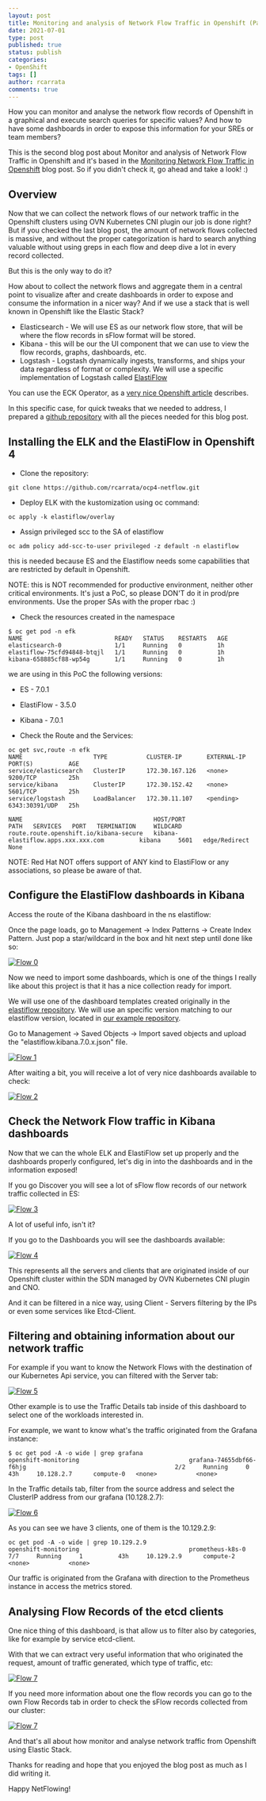 ```yaml
---
layout: post
title: Monitoring and analysis of Network Flow Traffic in Openshift (Part II)
date: 2021-07-01
type: post
published: true
status: publish
categories:
- OpenShift
tags: []
author: rcarrata
comments: true
---
```


How you can monitor and analyse the network flow records of Openshift in a graphical and execute search queries for specific values? And how to have some dashboards in order to expose this information for your SREs or team members? 

This is the second blog post about Monitor and analysis of Network Flow Traffic in Openshift and it's based in the [Monitoring Network Flow Traffic in Openshift](https://rcarrata.com/openshift/traffic-flow-ovn/) blog post. So if you didn't check it, go ahead and take a look! :)

## Overview

Now that we can collect the network flows of our network traffic in the Openshift clusters using OVN Kubernetes CNI plugin our job is done right? But if you checked the last blog post, the amount of network flows collected is massive, and without the proper categorization is hard to search anything valuable without using greps in each flow and deep dive a lot in every record collected. 

But this is the only way to do it? 

How about to collect the network flows and aggregate them in a central point to visualize after and create dashboards in order to expose and consume the information in a nicer way? And if we use a stack that is well known in Openshift like the Elastic Stack? 

* Elasticsearch - We will use ES as our network flow store, that will be where the flow records in sFlow format will be stored.  
* Kibana - this will be our the UI component that we can use to view the flow records, graphs, dashboards, etc.
* Logstash - Logstash dynamically ingests, transforms, and ships your data regardless of format or complexity. We will use a specific implementation of Logstash called [ElastiFlow](https://github.com/robcowart/elastiflow)

You can use the ECK Operator, as a [very nice Openshift article](https://www.openshift.com/blog/run-elastic-cloud-on-kubernetes-on-red-hat-openshift) describes.

In this specific case, for quick tweaks that we needed to address, I prepared a [github repository](https://github.com/rcarrata/ocp4-netflow) with all the pieces needed for this blog post.

## Installing the ELK and the ElastiFlow in Openshift 4

* Clone the repository:

```
git clone https://github.com/rcarrata/ocp4-netflow.git
```

* Deploy ELK with the kustomization using oc command:

```
oc apply -k elastiflow/overlay
```

* Assign privileged scc to the SA of elastiflow

```
oc adm policy add-scc-to-user privileged -z default -n elastiflow
```

this is needed because ES and the Elastiflow needs some capabilities that are restricted by default in Openshift.

NOTE: this is NOT recommended for productive environment, neither other critical environments. It's just a PoC, so please DON'T do it in prod/pre environments. Use the proper SAs with the proper rbac :)

* Check the resources created in the namespace

```
$ oc get pod -n efk
NAME                          READY   STATUS    RESTARTS   AGE
elasticsearch-0               1/1     Running   0          1h
elastiflow-75cfd94848-btqjl   1/1     Running   0          1h
kibana-658885cf88-wp54g       1/1     Running   0          1h
```

we are using in this PoC the following versions:

* ES - 7.0.1
* ElastiFlow - 3.5.0
* Kibana - 7.0.1

* Check the Route and the Services:

```
oc get svc,route -n efk
NAME                    TYPE           CLUSTER-IP       EXTERNAL-IP   PORT(S)          AGE
service/elasticsearch   ClusterIP      172.30.167.126   <none>        9200/TCP         25h
service/kibana          ClusterIP      172.30.152.42    <none>        5601/TCP         25h
service/logstash        LoadBalancer   172.30.11.107    <pending>     6343:30391/UDP   25h

NAME                                     HOST/PORT                                  PATH   SERVICES   PORT   TERMINATION     WILDCARD
route.route.openshift.io/kibana-secure   kibana-elastiflow.apps.xxx.xxx.com          kibana     5601   edge/Redirect   None
```

NOTE: Red Hat NOT offers support of ANY kind to ElastiFlow or any associations, so please be aware of that. 

## Configure the ElastiFlow dashboards in Kibana

Access the route of the Kibana dashboard in the ns elastiflow:

Once the page loads, go to Management -> Index Patterns -> Create Index Pattern. Just pop a star/wildcard in the box and hit next step until done like so:

[![](/images/flow0_99.png "Flow 0")]({{site.url}}/images/flow0_99.png)

Now we need to import some dashboards, which is one of the things I really like about this project is that it has a nice collection ready for import.

We will use one of the dashboard templates created originally in the [elastiflow repository](https://github.com/robcowart/elastiflow/tree/master/kibana). We will use an specific version matching to our elastiflow version, located in [our example repository](https://github.com/rcarrata/ocp4-netflow/blob/main/dashboards/elastiflow.kibana.7.0.x.json).

Go to Management -> Saved Objects -> Import saved objects and upload the "elastiflow.kibana.7.0.x.json" file.

[![](/images/flow0_98.png "Flow 1")]({{site.url}}/images/flow0_98.png)

After waiting a bit, you will receive a lot of very nice dashboards available to check:

[![](/images/flow0_97.png "Flow 2")]({{site.url}}/images/flow0_97.png)

## Check the Network Flow traffic in Kibana dashboards

Now that we can the whole ELK and ElastiFlow set up properly and the dashboards properly configured, let's dig in into the dashboards and in the information exposed!

If you go Discover you will see a lot of sFlow flow records of our network traffic collected in ES:

[![](/images/flow0_1.png "Flow 3")]({{site.url}}/images/flow0_1.png)

A lot of useful info, isn't it? 

If you go to the Dashboards you will see the dashboards available:

[![](/images/flow0.png "Flow 4")]({{site.url}}/images/flow0.png)

This represents all the servers and clients that are originated inside of our Openshift cluster within the SDN managed by OVN Kubernetes CNI plugin and CNO.

And it can be filtered in a nice way, using Client - Servers filtering by the IPs or even some services like Etcd-Client.

## Filtering and obtaining information about our network traffic

For example if you want to know the Network Flows with the destination of our Kubernetes Api service, you can filtered with the Server tab:

[![](/images/flow2.png "Flow 5")]({{site.url}}/images/flow2.png)

Other example is to use the Traffic Details tab inside of this dashboard to select one of the workloads interested in.

For example, we want to know what's the traffic originated from the Grafana instance:

```
$ oc get pod -A -o wide | grep grafana
openshift-monitoring                               grafana-74655dbf66-f6hjg                                          2/2     Running     0          43h     10.128.2.7      compute-0   <none>           <none>
```

In the Traffic details tab, filter from the source address and select the ClusterIP address from our grafana (10.128.2.7):

[![](/images/flow7.png "Flow 6")]({{site.url}}/images/flow7.png)

As you can see we have 3 clients, one of them is the 10.129.2.9:

```
oc get pod -A -o wide | grep 10.129.2.9
openshift-monitoring                               prometheus-k8s-0                                                  7/7     Running     1          43h     10.129.2.9      compute-2   <none>           <none>
```

Our traffic is originated from the Grafana with direction to the Prometheus instance in access the metrics stored.

## Analysing Flow Records of the etcd clients

One nice thing of this dashboard, is that allow us to filter also by categories, like for example by service etcd-client.

With that we can extract very useful information that who originated the request, amount of traffic generated, which type of traffic, etc:

[![](/images/flow4.png "Flow 7")]({{site.url}}/images/flow4.png)

If you need more information about one the flow records you can go to the own Flow Records tab in order to check the sFlow records collected from our cluster:

[![](/images/flow5.png "Flow 7")]({{site.url}}/images/flow5.png)

And that's all about how monitor and analyse network traffic from Openshift using Elastic Stack.

Thanks for reading and hope that you enjoyed the blog post as much as I did writing it.

Happy NetFlowing! 